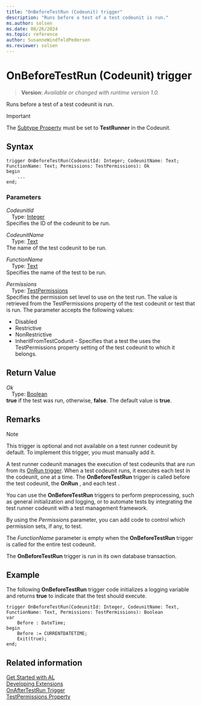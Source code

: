 ```yaml
---
title: "OnBeforeTestRun (Codeunit) trigger"
description: "Runs before a test of a test codeunit is run."
ms.author: solsen
ms.date: 08/26/2024
ms.topic: reference
author: SusanneWindfeldPedersen
ms.reviewer: solsen
---
```

[//]: # (START>DO_NOT_EDIT)
[//]: # (IMPORTANT:Do not edit any of the content between here and the END>DO_NOT_EDIT.)
[//]: # (Any modifications should be made in the .xml files in the ModernDev repo.)

# OnBeforeTestRun (Codeunit) trigger
> **Version**: _Available or changed with runtime version 1.0._

Runs before a test of a test codeunit is run.

> [!IMPORTANT]
> The [Subtype Property](../../properties/devenv-subtype-property.md) must be set to **TestRunner** in the Codeunit.

## Syntax
```AL
trigger OnBeforeTestRun(CodeunitId: Integer; CodeunitName: Text; FunctionName: Text; Permissions: TestPermissions): Ok
begin
    ...
end;
```

### Parameters

*CodeunitId*  
&emsp;Type: [Integer](../../methods-auto/integer/integer-data-type.md)  
Specifies the ID of the codeunit to be run.  

*CodeunitName*  
&emsp;Type: [Text](../../methods-auto/text/text-data-type.md)  
The name of the test codeunit to be run.  

*FunctionName*  
&emsp;Type: [Text](../../methods-auto/text/text-data-type.md)  
Specifies the name of the test to be run.  

*Permissions*  
&emsp;Type: [TestPermissions](../../methods-auto/testpermissions/testpermissions-option.md)  
Specifies the permission set level to use on the test run. The value is retrieved from the TestPermissions property of the test codeunit or test that is run. The parameter accepts the following values:
- Disabled
- Restrictive
- NonRestrictive
- InheritFromTestCodunit - Specifies that a test the uses the TestPermissions property setting of the test codeunit to which it belongs.  


## Return Value

*Ok*  
&emsp;Type: [Boolean](../../methods-auto/boolean/boolean-data-type.md)  
**true** if the test was run, otherwise, **false**. The default value is **true**.  

[//]: # (IMPORTANT: END>DO_NOT_EDIT)

## Remarks

> [!NOTE]  
> This trigger is optional and not available on a test runner codeunit by default. To implement this trigger, you must manually add it.  

A test runner codeunit manages the execution of test codeunits that are run from its [OnRun trigger](devenv-onrun-codeunit-trigger.md). When a test codeunit runs, it executes each test  in the codeunit, one at a time. The **OnBeforeTestRun** trigger is called before the test codeunit, the **OnRun** , and each test .  

You can use the **OnBeforeTestRun** triggers to perform preprocessing, such as general initialization and logging, or to automate tests by integrating the test runner codeunit with a test management framework.  
  
By using the *Permissions* parameter, you can add code to control which permission sets, if any, to test.
  
The *FunctionName* parameter is empty when the **OnBeforeTestRun** trigger is called for the entire test codeunit.  

The **OnBeforeTestRun** trigger is run in its own database transaction.  

 <!-- For more information, see [Testing the Application](../devenv-testing-the-application.md) and [How to: Create a Test Runner Codeunit](../devenv-how-to-create-a-test-runner-codeunit.md).  -->

## Example  

The following **OnBeforeTestRun** trigger code initializes a logging variable and returns **true** to indicate that the test should execute. 

```AL
trigger OnBeforeTestRun(CodeunitId: Integer, CodeunitName: Text, FunctionName: Text, Permissions: TestPermissions): Boolean
var
    Before : DateTime;
begin
    Before := CURRENTDATETIME;  
    Exit(true);  
end;
```  

## Related information  
[Get Started with AL](../../devenv-get-started.md)  
[Developing Extensions](../../devenv-dev-overview.md)  
[OnAfterTestRun Trigger](devenv-onaftertestrun-codeunit-trigger.md)  
[TestPermissions Property](../../properties/devenv-testpermissions-property.md)  
